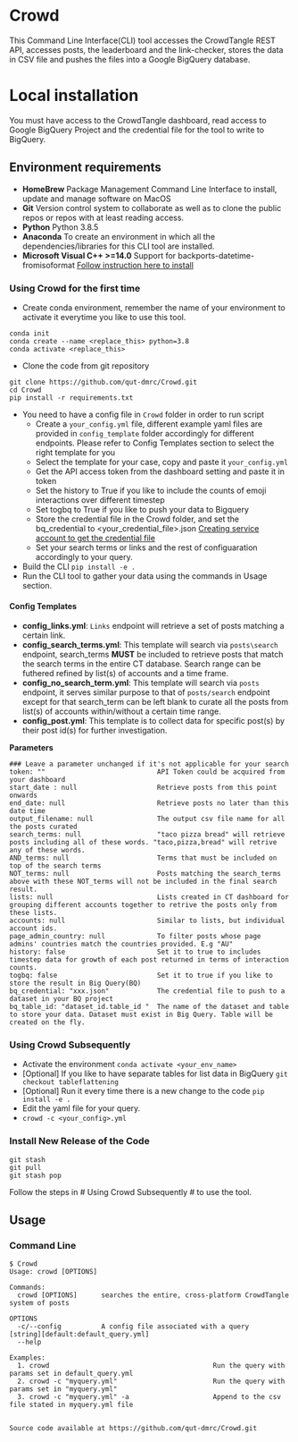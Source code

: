 # Crowd

This Command Line Interface(CLI) tool accesses the CrowdTangle REST API, accesses posts, the leaderboard and the link-checker, stores the data in CSV file and pushes the files into a Google BigQuery database.

# Local installation

You must have access to the CrowdTangle dashboard, read access to Google BigQuery Project and the credential file for the tool to write to BigQuery.

## Environment requirements
- **HomeBrew** Package Management Command Line Interface to install, update and manage software on MacOS
- **Git** Version control system to collaborate as well as to clone the public repos or repos with at least reading access. 
- **Python** Python 3.8.5
- **Anaconda** To create an environment in which all the dependencies/libraries for this CLI tool are installed.
- **Microsoft Visual C++ >=14.0** Support for backports-datetime-fromisoformat [Follow instruction here to install](https://visualstudio.microsoft.com/visual-cpp-build-tools/)

### Using Crowd for the first time
- Create conda environment, remember the name of your environment to activate it everytime you like to use this tool.
```
conda init
conda create --name <replace_this> python=3.8
conda activate <replace_this>   
```
- Clone the code from git repository
```
git clone https://github.com/qut-dmrc/Crowd.git
cd Crowd
pip install -r requirements.txt
```
- You need to have a config file in `Crowd` folder in order to run script
  * Create a `your_config.yml` file, different example yaml files are provided in `config_template` folder accordingly for different endpoints. Please refer to Config Templates section to select the right template for you
  * Select the template for your case, copy and paste it `your_config.yml` 
  * Get the API access token from the dashboard setting and paste it in token
  * Set the history to True if you like to include the counts of emoji interactions over different timestep
  * Set togbq to True if you like to push your data to Bigquery
  * Store the credential file in the Crowd folder, and set the bq_credential to <your_credential_file>.json [Creating service account to get the credential file](https://cloud.google.com/docs/authentication/getting-started)
  * Set your search terms or links and the rest of configuaration accordingly to your query.
- Build the CLI `pip install -e .`
- Run the CLI tool to gather your data using the commands in Usage section.

#### Config Templates
- **config_links.yml**: `Links` endpoint will retrieve a set of posts matching a certain link.
- **config_search_terms.yml**: This template will search via `posts\search` endpoint, search_terms **MUST** be included to retrieve posts that match the search terms in the entire CT database. Search range can be futhered refined by list(s) of accounts and a time frame. 
- **config_no_search_term.yml**: This template will search via `posts` endpoint, it serves similar purpose to that of `posts/search` endpoint except for that search_term can be left blank to curate all the posts from list(s) of accounts within/without a certain time range.
- **config_post.yml**: This template is to collect data for specific post(s) by their post id(s) for further investigation.

**Parameters**
```
### Leave a parameter unchanged if it's not applicable for your search
token: ""                            API Token could be acquired from your dashboard
start_date : null                    Retrieve posts from this point onwards
end_date: null                       Retrieve posts no later than this date time
output_filename: null                The output csv file name for all the posts curated
search_terms: null                   "taco pizza bread" will retrieve posts including all of these words. "taco,pizza,bread" will retrive any of these words.
AND_terms: null                      Terms that must be included on top of the search terms 
NOT_terms: null                      Posts matching the search_terms above with these NOT_terms will not be included in the final search result.
lists: null                          Lists created in CT dashboard for grouping different accounts together to retrive the posts only from these lists.
accounts: null                       Similar to lists, but individual account ids.
page_admin_country: null             To filter posts whose page admins' countries match the countries provided. E.g "AU"  
history: false                       Set it to true to includes timestep data for growth of each post returned in terms of interaction counts.
togbq: false                         Set it to true if you like to store the result in Big Query(BQ)                                  
bq_credential: "xxx.json"            The credential file to push to a dataset in your BQ project
bq_table_id: "dataset_id.table_id "  The name of the dataset and table to store your data. Dataset must exist in Big Query. Table will be created on the fly.
```


### Using Crowd Subsequently
- Activate the environment `conda activate <your_env_name>`
- [Optional] If you like to have separate tables for list data in BigQuery `git checkout tableflattening` 
- [Optional] Run it every time there is a new change to the code `pip install -e .`
- Edit the yaml file for your query. 
- `crowd -c <your_config>.yml`

### Install New Release of the Code
```
git stash
git pull
git stash pop
```
Follow the steps in # Using Crowd Subsequently # to use the tool. 

## Usage

### Command Line
```
$ Crowd
Usage: crowd [OPTIONS]

Commands:
  crowd [OPTIONS]      searches the entire, cross-platform CrowdTangle system of posts

OPTIONS
  -c/--config          A config file associated with a query                           [string][default:default_query.yml]
  --help

Examples:
  1. crowd                                         Run the query with params set in default_query.yml
  2. crowd -c "myquery.yml"                        Run the query with params set in "myquery.yml"
  3. crowd -c "myquery.yml" -a                     Append to the csv file stated in myquery.yml file


Source code available at https://github.com/qut-dmrc/Crowd.git